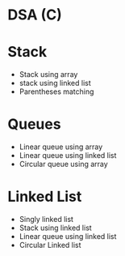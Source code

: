 # DSA (C)

# Stack
- Stack using array<br/>
- stack using linked list<br/>
- Parentheses matching

# Queues
- Linear queue using array<br/>
- Linear queue using linked list<br/>
- Circular queue using array<br/>

# Linked List
- Singly linked list<br/>
- Stack using linked list<br/>
- Linear queue using linked list<br/>
- Circular Linked list<br/>
